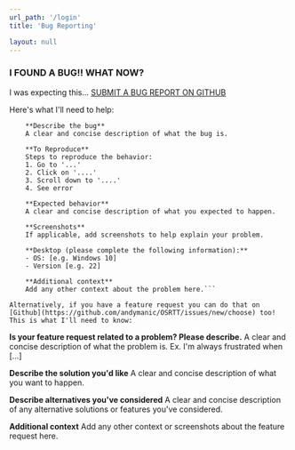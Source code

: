 ```yaml
---
url_path: '/login'
title: 'Bug Reporting'

layout: null
---
```


### I FOUND A BUG!! WHAT NOW?

I was expecting this... [SUBMIT A BUG REPORT ON GITHUB](https://github.com/andymanic/OSRTT/issues/new/choose)

Here's what I'll need to help:

```
    **Describe the bug**
    A clear and concise description of what the bug is.

    **To Reproduce**
    Steps to reproduce the behavior:
    1. Go to '...'
    2. Click on '....'
    3. Scroll down to '....'
    4. See error

    **Expected behavior**
    A clear and concise description of what you expected to happen.

    **Screenshots**
    If applicable, add screenshots to help explain your problem.

    **Desktop (please complete the following information):**
    - OS: [e.g. Windows 10]
    - Version [e.g. 22]

    **Additional context**
    Add any other context about the problem here.```

Alternatively, if you have a feature request you can do that on [Github](https://github.com/andymanic/OSRTT/issues/new/choose) too! This is what I'll need to know:

```
**Is your feature request related to a problem? Please describe.**
A clear and concise description of what the problem is. Ex. I'm always frustrated when [...]

**Describe the solution you'd like**
A clear and concise description of what you want to happen.

**Describe alternatives you've considered**
A clear and concise description of any alternative solutions or features you've considered.

**Additional context**
Add any other context or screenshots about the feature request here.
```

